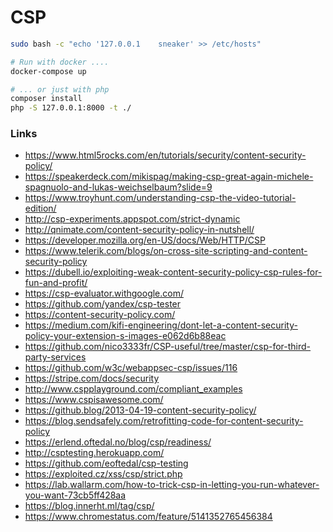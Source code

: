 # CSP

```sh
sudo bash -c "echo '127.0.0.1    sneaker' >> /etc/hosts"

# Run with docker ....
docker-compose up

# ... or just with php
composer install
php -S 127.0.0.1:8000 -t ./
```

### Links
- https://www.html5rocks.com/en/tutorials/security/content-security-policy/
- https://speakerdeck.com/mikispag/making-csp-great-again-michele-spagnuolo-and-lukas-weichselbaum?slide=9
- https://www.troyhunt.com/understanding-csp-the-video-tutorial-edition/
- http://csp-experiments.appspot.com/strict-dynamic
- http://qnimate.com/content-security-policy-in-nutshell/
- https://developer.mozilla.org/en-US/docs/Web/HTTP/CSP
- https://www.telerik.com/blogs/on-cross-site-scripting-and-content-security-policy
- https://dubell.io/exploiting-weak-content-security-policy-csp-rules-for-fun-and-profit/
- https://csp-evaluator.withgoogle.com/
- https://github.com/yandex/csp-tester
- https://content-security-policy.com/
- https://medium.com/kifi-engineering/dont-let-a-content-security-policy-your-extension-s-images-e062d6b88eac
- https://github.com/nico3333fr/CSP-useful/tree/master/csp-for-third-party-services
- https://github.com/w3c/webappsec-csp/issues/116
- https://stripe.com/docs/security
- http://www.cspplayground.com/compliant_examples
- https://www.cspisawesome.com/
- https://github.blog/2013-04-19-content-security-policy/
- https://blog.sendsafely.com/retrofitting-code-for-content-security-policy
- https://erlend.oftedal.no/blog/csp/readiness/
- http://csptesting.herokuapp.com/
- https://github.com/eoftedal/csp-testing
- https://exploited.cz/xss/csp/strict.php
- https://lab.wallarm.com/how-to-trick-csp-in-letting-you-run-whatever-you-want-73cb5ff428aa
- https://blog.innerht.ml/tag/csp/
- https://www.chromestatus.com/feature/5141352765456384